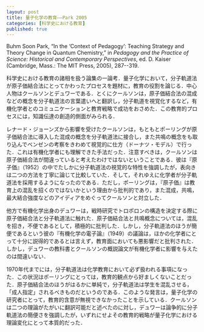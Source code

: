 ```yaml
---
layout: post
title: 量子化学の教育——Park 2005
categories: [科学史における教育]
published: true
---
```


Buhm Soon Park, “In the ‘Context of Pedagogy’: Teaching Strategy and Theory Change in Quantum Chemistry,” in _Pedagogy and the Practice of Science: Historical and Contemporary Perspectives_, ed. D. Kaiser (Cambridge, Mass.: The MIT Press, 2005), 287--319.

科学史における教育の諸相を扱う論集の一論考．量子化学において，分子軌道法が原子価結合法にとってかわったプロセスを題材に，教育の役割を論じる．中心人物はクールソンとデュワーである．とくにクールソンは，原子価結合法の混成などの概念を分子軌道法の言葉遣いへと翻訳し，分子軌道を視覚化するなど，有機化学者とのコミュニケーションと教育戦略で成功をおさめた．この教育的プロセスには，知識伝達の創造的側面がみられる．

<!-- クーンは，正当化の文脈とも発見の文脈とも異なる，教育の文脈を提案した科学史家であった．教科書はたびたび歴史的正確さをゆがめる［朝永『量子力学』を想起せよ］が，そこに隠れている教育的配慮を分析することで，教科書執筆の動機や意図，社会的役割や知的な状況，通常科学の動きを教えてくれる．

量子化学者とそれ以外の化学者とではこの理論変化の見方は異なる．後者にとっては使えることがすべてで，有機化学や無機化学においては原子価結合法から分子軌道法への移行が明確に見られる．だが，理論変化の明確な基準を，理論の内部に求めることは難しいため，科学史家としては，科学者たちが果たした役割に着目せざるをえない．そこでクールソンである．-->

レナード・ジョーンズから影響を受けたクールソンは，もともとポーリングが原子価結合法に導入した混成の概念を分子軌道法に接合し，また共鳴の概念をも取り込んでベンゼンの考察をきわめて視覚的に仕方（ドーナツ・モデル）で行った．これは有機化学者にも理解できた手法だった．注意すべきは，クールソンは原子価結合法が間違っていると考えたわけではないということである．彼は『原子価』（1952）の中でたしかに分子軌道法の視覚的な特性を強調したが，表向きは二つの方法を丁寧に論じて比較していた．そして，それゆえに化学者が分子軌道法を採用するようになったのである．ただし，ポーリングは，『原子価』は教育上の混乱を招くのではないかという理由から批判的であり，また混成，共鳴，最大結合強度などのアイディアをめぐってクールソンと対立した．

他方で有機化学出身のデュワーは，戦時研究でトロポロンの構造を決定する際に原子価結合法と分子軌道法に触れた．原子価結合法と共鳴概念については，混乱を招き，不便であるとして，積極的に批判した．しかし，分子軌道法のほうが簡便であるという彼の『有機化学の電子論』（1949）の議論は，ほかの化学者にとって十分に説得的であるとは言えず，教育面においても悪影響だと批判された．しかし，デュワーの教科書とクールソンの概説論文が有機化学者に影響を与えたのは間違いない．

1970年代までには，分子軌道法は化学教育において必ず扱われる事項になった．この状況はポーリングにとっては，教育的観点から好ましくないことだった．原子価結合法のほうがはるかに単純で，分子軌道法は学生を混乱させる，「成人指定」されるべきものだというのである．このような発言は，量子化学の研究者にとって，教育的含意が無視できなかったことを示している．クールソンは二つの理論がたがいに翻訳可能だと述べたのに対し，デュワーは論争的に分子軌道法の簡便さを強調したが，いずれにせよその教育的戦略が量子化学における理論変化にとって本質的だった．
